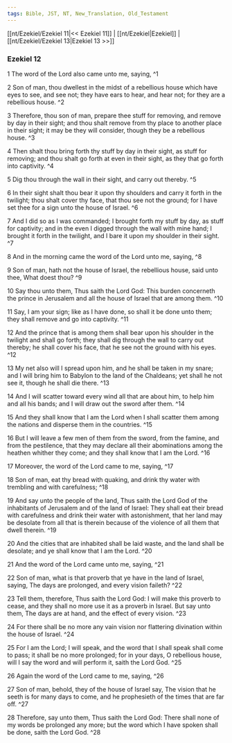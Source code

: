 ```yaml
---
tags: Bible, JST, NT, New_Translation, Old_Testament
---
```


[[nt/Ezekiel/Ezekiel 11|<< Ezekiel 11]] | [[nt/Ezekiel|Ezekiel]] | [[nt/Ezekiel/Ezekiel 13|Ezekiel 13 >>]]

### Ezekiel 12

1 The word of the Lord also came unto me, saying,  ^1

2 Son of man, thou dwellest in the midst of a rebellious house which have eyes to see, and see not; they have ears to hear, and hear not; for they are a rebellious house.  ^2

3 Therefore, thou son of man, prepare thee stuff for removing, and remove by day in their sight; and thou shalt remove from thy place to another place in their sight; it may be they will consider, though they be a rebellious house.  ^3

4 Then shalt thou bring forth thy stuff by day in their sight, as stuff for removing; and thou shalt go forth at even in their sight, as they that go forth into captivity.  ^4

5 Dig thou through the wall in their sight, and carry out thereby.  ^5

6 In their sight shalt thou bear it upon thy shoulders and carry it forth in the twilight; thou shalt cover thy face, that thou see not the ground; for I have set thee for a sign unto the house of Israel.  ^6

7 And I did so as I was commanded; I brought forth my stuff by day, as stuff for captivity; and in the even I digged through the wall with mine hand; I brought it forth in the twilight, and I bare it upon my shoulder in their sight.  ^7

8 And in the morning came the word of the Lord unto me, saying,  ^8

9 Son of man, hath not the house of Israel, the rebellious house, said unto thee, What doest thou?  ^9

10 Say thou unto them, Thus saith the Lord God: This burden concerneth the prince in Jerusalem and all the house of Israel that are among them.  ^10

11 Say, I am your sign; like as I have done, so shall it be done unto them; they shall remove and go into captivity.  ^11

12 And the prince that is among them shall bear upon his shoulder in the twilight and shall go forth; they shall dig through the wall to carry out thereby; he shall cover his face, that he see not the ground with his eyes.  ^12

13 My net also will I spread upon him, and he shall be taken in my snare; and I will bring him to Babylon to the land of the Chaldeans; yet shall he not see it, though he shall die there.  ^13

14 And I will scatter toward every wind all that are about him, to help him and all his bands; and I will draw out the sword after them.  ^14

15 And they shall know that I am the Lord when I shall scatter them among the nations and disperse them in the countries.  ^15

16 But I will leave a few men of them from the sword, from the famine, and from the pestilence, that they may declare all their abominations among the heathen whither they come; and they shall know that I am the Lord.  ^16

17 Moreover, the word of the Lord came to me, saying,  ^17

18 Son of man, eat thy bread with quaking, and drink thy water with trembling and with carefulness;  ^18

19 And say unto the people of the land, Thus saith the Lord God of the inhabitants of Jerusalem and of the land of Israel: They shall eat their bread with carefulness and drink their water with astonishment, that her land may be desolate from all that is therein because of the violence of all them that dwell therein.  ^19

20 And the cities that are inhabited shall be laid waste, and the land shall be desolate; and ye shall know that I am the Lord.  ^20

21 And the word of the Lord came unto me, saying,  ^21

22 Son of man, what is that proverb that ye have in the land of Israel, saying, The days are prolonged, and every vision faileth?  ^22

23 Tell them, therefore, Thus saith the Lord God: I will make this proverb to cease, and they shall no more use it as a proverb in Israel. But say unto them, The days are at hand, and the effect of every vision.  ^23

24 For there shall be no more any vain vision nor flattering divination within the house of Israel.  ^24

25 For I am the Lord; I will speak, and the word that I shall speak shall come to pass; it shall be no more prolonged; for in your days, O rebellious house, will I say the word and will perform it, saith the Lord God.  ^25

26 Again the word of the Lord came to me, saying,  ^26

27 Son of man, behold, they of the house of Israel say, The vision that he seeth is for many days to come, and he prophesieth of the times that are far off.  ^27

28 Therefore, say unto them, Thus saith the Lord God: There shall none of my words be prolonged any more; but the word which I have spoken shall be done, saith the Lord God.  ^28

 
